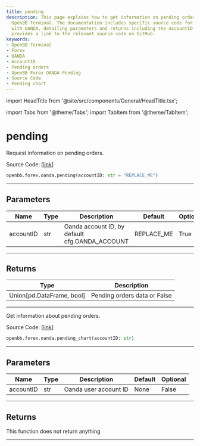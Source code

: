 ```yaml
---
title: pending
description: This page explains how to get information on pending orders using the
  OpenBB Terminal. The documentation includes specific source code for the Forex market
  with OANDA, detailing parameters and returns including the AccountID. The page also
  provides a link to the relevant source code on GitHub.
keywords:
- OpenBB Terminal
- Forex
- OANDA
- AccountID
- Pending orders
- OpenBB Forex OANDA Pending
- Source Code
- Pending chart
---
```


import HeadTitle from '@site/src/components/General/HeadTitle.tsx';

<HeadTitle title="pending - Oanda - Forex - Reference | OpenBB SDK Docs" />

import Tabs from '@theme/Tabs';
import TabItem from '@theme/TabItem';

# pending

<Tabs>
<TabItem value="model" label="Model" default>

Request information on pending orders.

Source Code: [[link](https://github.com/OpenBB-finance/OpenBBTerminal/tree/main/openbb_terminal/forex/oanda/oanda_model.py#L421)]

```python
openbb.forex.oanda.pending(accountID: str = "REPLACE_ME")
```

---

## Parameters

| Name | Type | Description | Default | Optional |
| ---- | ---- | ----------- | ------- | -------- |
| accountID | str | Oanda account ID, by default cfg.OANDA_ACCOUNT | REPLACE_ME | True |


---

## Returns

| Type | Description |
| ---- | ----------- |
| Union[pd.DataFrame, bool] | Pending orders data or False |
---

</TabItem>
<TabItem value="view" label="Chart">

Get information about pending orders.

Source Code: [[link](https://github.com/OpenBB-finance/OpenBBTerminal/tree/main/openbb_terminal/forex/oanda/oanda_view.py#L233)]

```python
openbb.forex.oanda.pending_chart(accountID: str)
```

---

## Parameters

| Name | Type | Description | Default | Optional |
| ---- | ---- | ----------- | ------- | -------- |
| accountID | str | Oanda user account ID | None | False |


---

## Returns

This function does not return anything

---

</TabItem>
</Tabs>
